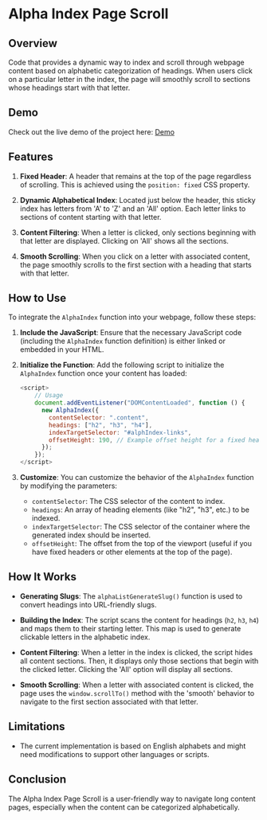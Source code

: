 # Alpha Index Page Scroll


## Overview

Code that provides a dynamic way to index and scroll through webpage content based on alphabetic categorization of headings. When users click on a particular letter in the index, the page will smoothly scroll to sections whose headings start with that letter.

## Demo

Check out the live demo of the project here: [Demo](https://renddrew.github.io/alpha_index/)

## Features

1. **Fixed Header**: A header that remains at the top of the page regardless of scrolling. This is achieved using the `position: fixed` CSS property.

2. **Dynamic Alphabetical Index**: Located just below the header, this sticky index has letters from 'A' to 'Z' and an 'All' option. Each letter links to sections of content starting with that letter.

3. **Content Filtering**: When a letter is clicked, only sections beginning with that letter are displayed. Clicking on 'All' shows all the sections.

4. **Smooth Scrolling**: When you click on a letter with associated content, the page smoothly scrolls to the first section with a heading that starts with that letter.

## How to Use

To integrate the `AlphaIndex` function into your webpage, follow these steps:

1. **Include the JavaScript**: Ensure that the necessary JavaScript code (including the `AlphaIndex` function definition) is either linked or embedded in your HTML.

2. **Initialize the Function**: Add the following script to initialize the `AlphaIndex` function once your content has loaded:

    ```javascript
    <script>
        // Usage
        document.addEventListener("DOMContentLoaded", function () {
          new AlphaIndex({
            contentSelector: ".content",
            headings: ["h2", "h3", "h4"],
            indexTargetSelector: "#alphIndex-links",
            offsetHeight: 190, // Example offset height for a fixed header
          });
        });
    </script>
    ```

3. **Customize**: You can customize the behavior of the `AlphaIndex` function by modifying the parameters:

   - `contentSelector`: The CSS selector of the content to index.
   - `headings`: An array of heading elements (like "h2", "h3", etc.) to be indexed.
   - `indexTargetSelector`: The CSS selector of the container where the generated index should be inserted.
   - `offsetHeight`: The offset from the top of the viewport (useful if you have fixed headers or other elements at the top of the page).


## How It Works

- **Generating Slugs**: The `alphaListGenerateSlug()` function is used to convert headings into URL-friendly slugs.
  
- **Building the Index**: The script scans the content for headings (`h2`, `h3`, `h4`) and maps them to their starting letter. This map is used to generate clickable letters in the alphabetic index.

- **Content Filtering**: When a letter in the index is clicked, the script hides all content sections. Then, it displays only those sections that begin with the clicked letter. Clicking the 'All' option will display all sections.

- **Smooth Scrolling**: When a letter with associated content is clicked, the page uses the `window.scrollTo()` method with the 'smooth' behavior to navigate to the first section associated with that letter.

## Limitations

- The current implementation is based on English alphabets and might need modifications to support other languages or scripts.

## Conclusion

The Alpha Index Page Scroll is a user-friendly way to navigate long content pages, especially when the content can be categorized alphabetically.
